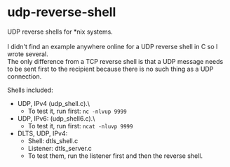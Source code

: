 # udp-reverse-shell
UDP reverse shells for *nix systems.\
\
I didn't find an example anywhere online for a UDP reverse shell in C so I wrote several.\
The only difference from a TCP reverse shell is that a UDP message needs to be sent first to the recipient because there is no such thing as a UDP connection.

Shells included:
* UDP, IPv4 (udp_shell.c).\
  - To test it, run first: `nc -nlvup 9999`
* UDP, IPv6: (udp_shell6.c).\
   - To test it, run first: `ncat -nluvp 9999`
* DLTS, UDP, IPv4:
  - Shell: dtls_shell.c
  - Listener: dtls_server.c
  - To test them, run the listener first and then the reverse shell.

